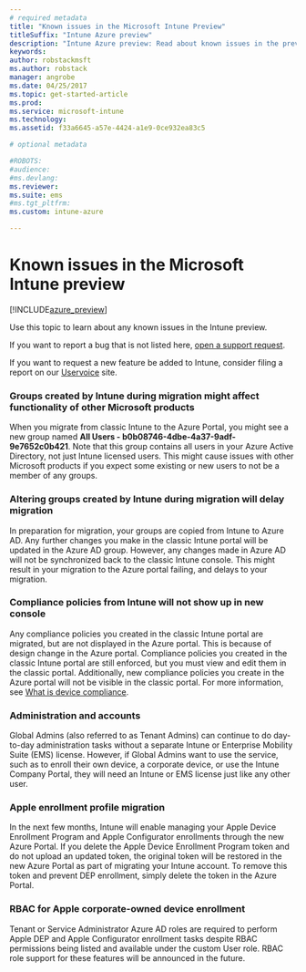 ```yaml
---
# required metadata
title: "Known issues in the Microsoft Intune Preview"
titleSuffix: "Intune Azure preview"
description: "Intune Azure preview: Read about known issues in the preview"
keywords:
author: robstackmsft
ms.author: robstack
manager: angrobe
ms.date: 04/25/2017
ms.topic: get-started-article
ms.prod:
ms.service: microsoft-intune
ms.technology:
ms.assetid: f33a6645-a57e-4424-a1e9-0ce932ea83c5

# optional metadata

#ROBOTS:
#audience:
#ms.devlang:
ms.reviewer:
ms.suite: ems
#ms.tgt_pltfrm:
ms.custom: intune-azure

---
```


# Known issues in the Microsoft Intune preview


[!INCLUDE[azure_preview](../includes/azure_preview.md)]


Use this topic to learn about any known issues in the Intune preview.

If you want to report a bug that is not listed here, [open a support request](https://docs.microsoft.com/intune/troubleshoot/how-to-get-support-for-microsoft-intune).

If you want to request a new feature be added to Intune, consider filing a report on our [Uservoice](https://microsoftintune.uservoice.com/forums/291681-ideas/category/189016-azure-admin-console) site.

### Groups created by Intune during migration might affect functionality of other Microsoft products

When you migrate from classic Intune to the Azure Portal, you might see a new group named **All Users - b0b08746-4dbe-4a37-9adf-9e7652c0b421**. Note that this group contains all users in your Azure Active Directory, not just Intune licensed users. This might cause issues with other Microsoft products if you expect some existing or new users to not be a member of any groups.

### Altering groups created by Intune during migration will delay migration

In preparation for migration, your groups are copied from Intune to Azure AD. Any further changes you make in the classic Intune portal will be updated in the Azure AD group. However, any changes made in Azure AD will not be synchronized back to the classic Intune console. This might result in your migration to the Azure portal failing, and delays to your migration.

### Compliance policies from Intune will not show up in new console

Any compliance policies you created in the classic Intune portal are migrated, but are not displayed in the Azure portal. This is because of design change in the Azure portal. Compliance policies you created in the classic Intune portal are still enforced, but you must view and edit them in the classic portal.
Additionally, new compliance policies you create in the Azure portal will not be visible in the classic portal.
For more information, see [What is device compliance](https://docs.microsoft.com/intune-azure/set-device-compliance/what-is-device-compliance).




### Administration and accounts

Global Admins (also referred to as Tenant Admins) can continue to do day-to-day administration tasks without a separate Intune or Enterprise Mobility Suite (EMS) license. However, if Global Admins want to use the service, such as to enroll their own device, a corporate device, or use the Intune Company Portal, they will need an Intune or EMS license just like any other user.

### Apple enrollment profile migration
In the next few months, Intune will enable managing your Apple Device Enrollment Program and Apple Configurator enrollments through the new Azure Portal. If you delete the Apple Device Enrollment Program token and do not upload an updated token, the original token will be restored in the new Azure Portal as part of migrating your Intune account. To remove this token and prevent DEP enrollment, simply delete the token in the Azure Portal. 

### RBAC for Apple corporate-owned device enrollment
Tenant or Service Administrator Azure AD roles are required to perform Apple DEP and Apple Configurator enrollment tasks despite RBAC permissions being listed and available under the custom User role. RBAC role support for these features will be announced in the future.
